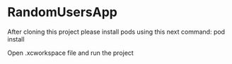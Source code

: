 # RandomUsersApp

After cloning this project please install pods using this next command:
pod install

Open .xcworkspace file and run the project

